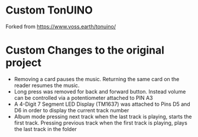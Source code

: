 # Custom TonUINO
Forked from https://www.voss.earth/tonuino/

# Custom Changes to the original project
- Removing a card pauses the music. Returning the same card on the reader resumes the music.
- Long press was removed for back and forward button. Instead volume can be controlled via a potentiometer attached to PIN A3
- A 4-Digit 7 Segment LED Display (TM1637) was attached to Pins D5 and D6 in order to display the current track number
- Album mode pressing next track when the last track is playing, starts the first track. Pressing previous track when the first track is playing, plays the last track in the folder


